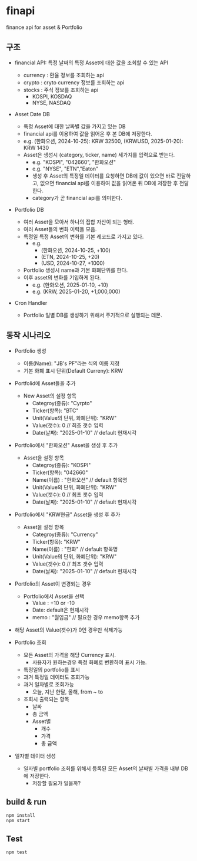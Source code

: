 # finapi

finance api for asset & Portfolio

## 구조

- financial API: 특정 날짜의 특정 Asset에 대한 값을 조회할 수 있는 API
  - currency : 환율 정보를 조회하는 api
  - crypto : cryto currency 정보를 조회하는 api
  - stocks : 주식 정보를 조회하는 api
    - KOSPI, KOSDAQ
    - NYSE, NASDAQ

- Asset Date DB
  - 특정 Asset에 대한 날짜별 값을 가지고 있는 DB
  - financial api를 이용하여 값을 읽어온 후 본 DB에 저장한다.
  - e.g. (한화오션, 2024-10-25): KRW 32500, (KRWUSD, 2025-01-20): KRW 1430
  - Asset은 생성시 (category, ticker, name) 세가지를 입력으로 받는다.
    - e.g. "KOSPI", "042660", "한화오션"
    - e.g. "NYSE", "ETN","Eaton"
    - 생성 후 Asset의 특정일 데이터를 요청하면 DB에 값이 있으면 바로 전달하고, 없으면 financial api를 이용하여 값을 읽어온 뒤 DB에 저장한 후 전달한다.
    - category가 곧 financial api를 의미한다.

- Portfolio DB
  - 여러 Asset을 모아서 하나의 집합 자산이 되는 형태.
  - 여러 Asset들의 변화 이력들 모음.
  - 특정일 특정 Asset의 변화를 기본 레코드로 가지고 있다.
    - e.g.
      - (한화오션, 2024-10-25, +100)
      - (ETN, 2024-10-25, +20)
      - (USD, 2024-10-27, +1000)
  - Portfolio 생성시 name과 기본 화폐단위를 한다.
  - 이후 asset의 변화를 기입하게 된다.
    - e.g. (한화오션, 2025-01-10, +10)
    - e.g. (KRW, 2025-01-20, +1,000,000)

- Cron Handler
  - Portfolio 일별 DB를 생성하기 위해서 주기적으로 실행되는 데몬.

## 동작 시나리오

- Portfolio 생성
  - 이름(Name): "JB's PF"라는 식의 이름 지정
  - 기본 화폐 표시 단위(Default Curreny): KRW
- Portfolid에 Asset들을 추가
  - New Asset의 설정 항목
    - Categroy(종류): "Cyrpto"
    - Ticker(항목): "BTC"
    - Unit(Value의 단위, 화폐단위): "KRW"
    - Value(갯수): 0 // 최초 갯수 입력
    - Date(날짜): "2025-01-10" // default 현재시각
- Portfolio에서 "한화오션" Asset을 생성 후 추가
  - Asset을 설정 항목
    - Categroy(종류): "KOSPI"
    - Ticker(항목): "042660"
    - Name(이름) : "한화오션" // default 항목명
    - Unit(Value의 단위, 화폐단위): "KRW"
    - Value(갯수): 0 // 최초 갯수 입력
    - Date(날짜): "2025-01-10" // default 현재시각
- Portfolio에서 "KRW현금" Asset을 생성 후 추가
  - Asset을 설정 항목
    - Categroy(종류): "Currency"
    - Ticker(항목): "KRW"
    - Name(이름) : "한화" // default 항목명
    - Unit(Value의 단위, 화폐단위): "KRW"
    - Value(갯수): 0 // 최초 갯수 입력
    - Date(날짜): "2025-01-10" // default 현재시각

- Portfolio의 Asset이 변경되는 경우
  - Portfolio에서 Asset을 선택
    - Value : +10 or -10
    - Date: default은 현재시각
    - memo : "월입금" // 필요한 경우 memo항목 추가

- 해당 Asset의 Value(갯수)가 0인 경우만 삭제가능

- Portfolio 조회
  - 모든 Asset의 가격을 해당 Currency 표시.
    - 사용자가 원하는경우 특정 화폐로 변환하여 표시 가능.
  - 특정일의 portfolio를 표시
  - 과거 특정일 데이터도 조회가능
  - 과거 일자별로 조회가능
    - 오늘, 지난 한달, 올해, from ~ to
  - 조회시 출력되는 항목
    - 날짜
    - 총 금액
    - Asset별
      - 개수
      - 가격
      - 총 금액

- 일자별 데이터 생성
  - 일자별 portfolio 조회를 위해서 등록된 모든 Asset의 날짜별 가격을 내부 DB에 저장한다.
    - 저장할 필요가 일을까?

## build & run

    npm install
    npm start

## Test

    npm test
